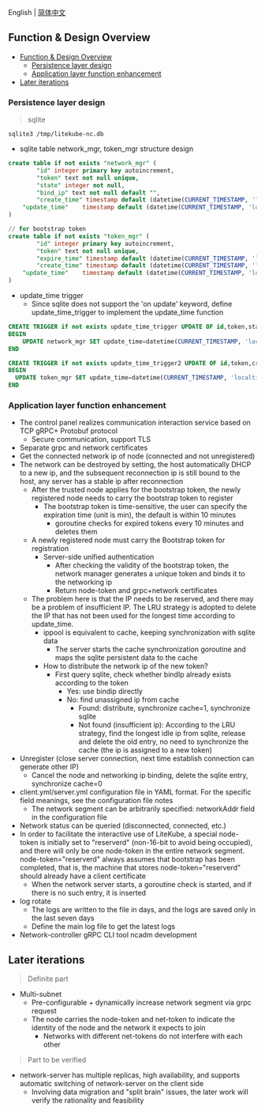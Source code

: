 English | [简体中文](./design-explain_CN.md)

## Function & Design Overview

* [Function &amp; Design Overview](#function--design-overview)
  * [Persistence layer design](#persistence-layer-design)
  * [Application layer function enhancement](#application-layer-function-enhancement)
* [Later iterations](#later-iterations)

### Persistence layer design

> sqlite

```
sqlite3 /tmp/litekube-nc.db
```

- sqlite table network_mgr, token_mgr structure design

```sql
create table if not exists "network_mgr" (
		"id" integer primary key autoincrement,
		"token" text not null unique,
		"state" integer not null,
		"bind_ip" text not null default "",
		"create_time" timestamp default (datetime(CURRENT_TIMESTAMP, 'localtime')),
    "update_time"    timestamp default (datetime(CURRENT_TIMESTAMP, 'localtime'))
)

// for bootstrap token
create table if not exists "token_mgr" (
		"id" integer primary key autoincrement,
		"token" text not null unique,
		"expire_time" timestamp default (datetime(CURRENT_TIMESTAMP, 'localtime')),
		"create_time" timestamp default (datetime(CURRENT_TIMESTAMP, 'localtime')),
    "update_time"    timestamp default (datetime(CURRENT_TIMESTAMP, 'localtime'))
)
```

- update_time trigger
  - Since sqlite does not support the 'on update' keyword, define update_time_trigger to implement the update_time function

```sql
CREATE TRIGGER if not exists update_time_trigger UPDATE OF id,token,state,bind_ip,create_time ON network_mgr
BEGIN
	UPDATE network_mgr SET update_time=datetime(CURRENT_TIMESTAMP, 'localtime') WHERE id=OLD.id;
END

CREATE TRIGGER if not exists update_time_trigger2 UPDATE OF id,token,create_time,expire_time ON token_mgr
BEGIN
  UPDATE token_mgr SET update_time=datetime(CURRENT_TIMESTAMP, 'localtime') WHERE id=OLD.id;
END
```

### Application layer function enhancement

- The control panel realizes communication interaction service based on TCP gRPC+ Protobuf protocol
  - Secure communication, support TLS
- Separate grpc and network certificates
- Get the connected network ip of node (connected and not unregistered)
- The network can be destroyed by setting, the host automatically DHCP to a new ip, and the subsequent reconnection ip is still bound to the host, any server has a stable ip after reconnection
  - After the trusted node applies for the bootstrap token, the newly registered node needs to carry the bootstrap token to register
    - The bootstrap token is time-sensitive, the user can specify the expiration time (unit is min), the default is within 10 minutes
      - goroutine checks for expired tokens every 10 minutes and deletes them
  - A newly registered node must carry the Bootstrap token for registration
    - Server-side unified authentication
      - After checking the validity of the bootstrap token, the network manager generates a unique token and binds it to the networking ip
      - Return node-token and grpc+network certificates
  - The problem here is that the IP needs to be reserved, and there may be a problem of insufficient IP. The LRU strategy is adopted to delete the IP that has not been used for the longest time according to update_time.
    - ippool is equivalent to cache, keeping synchronization with sqlite data
      - The server starts the cache synchronization goroutine and maps the sqlite persistent data to the cache
    - How to distribute the network ip of the new token?
      - First query sqlite, check whether bindIp already exists according to the token
        - Yes: use bindip directly
        - No: find unassigned ip from cache
          - Found: distribute, synchronize cache=1, synchronize sqlite
          - Not found (insufficient ip): According to the LRU strategy, find the longest idle ip from sqlite, release and delete the old entry, no need to synchronize the cache (the ip is assigned to a new token)
- Unregister (close server connection, next time establish connection can generate other IP)
  - Cancel the node and networking ip binding, delete the sqlite entry, synchronize cache=0
- client.yml/server.yml configuration file in YAML format. For the specific field meanings, see the configuration file notes
  -  The network segment can be arbitrarily specified: networkAddr field in the configuration file
- Network status can be queried (disconnected, connected, etc.)
- In order to facilitate the interactive use of LiteKube, a special node-token is initially set to "reserverd" (non-16-bit to avoid being occupied), and there will only be one node-token in the entire network segment. node-token="reserverd" always assumes that bootstrap has been completed, that is, the machine that stores node-token="reserverd" should already have a client certificate
  - When the network server starts, a goroutine check is started, and if there is no such entry, it is inserted
- log rotate
  - The logs are written to the file in days, and the logs are saved only in the last seven days
  - Define the main log file to get the latest logs
- Network-controller gRPC CLI tool ncadm development

## Later iterations

> Definite part

- Multi-subnet
  - Pre-configurable + dynamically increase network segment via grpc request
  - The node carries the node-token and net-token to indicate the identity of the node and the network it expects to join
    - Networks with different net-tokens do not interfere with each other

> Part to be verified

- network-server has multiple replicas, high availability, and supports automatic switching of network-server on the client side
  - Involving data migration and "split brain" issues, the later work will verify the rationality and feasibility